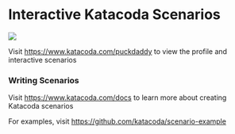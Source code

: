# Interactive Katacoda Scenarios

[![](http://shields.katacoda.com/katacoda/puckdaddy/count.svg)](https://www.katacoda.com/puckdaddy "Get your profile on Katacoda.com")

Visit https://www.katacoda.com/puckdaddy to view the profile and interactive scenarios

### Writing Scenarios
Visit https://www.katacoda.com/docs to learn more about creating Katacoda scenarios

For examples, visit https://github.com/katacoda/scenario-example
